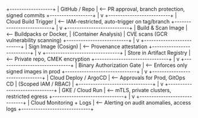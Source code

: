 +------------------+
|  GitHub / Repo   | <-- PR approval, branch protection, signed commits
+------------------+
         |
         v
+--------------------------+
|  Cloud Build Trigger     | <-- IAM-restricted, auto-trigger on tag/branch
+--------------------------+
         |
         v
+--------------------------+
|  Build & Scan Image      |  <-- Buildpacks or Docker, 
|  (Container Analysis)    |      CVE scans (GCR vulnerability scanning)
+--------------------------+
         |
         v
+--------------------------+
|  Sign Image (Cosign)     | <-- Provenance attestation
+--------------------------+
         |
         v
+-------------------------------+
|  Store in Artifact Registry   | <-- Private repo, CMEK encryption
+-------------------------------+
         |
         v
+------------------------------+
|  Binary Authorization Gate   | <-- Enforces only signed images in prod
+------------------------------+
         |
         v
+-------------------------------+
|  Cloud Deploy / ArgoCD       | <-- Approvals for Prod, GitOps CD
|  (Scoped IAM / RBAC)         |
+-------------------------------+
         |
         v
+------------------------------+
|  GKE / Cloud Run             | <-- mTLS, private clusters, restricted egress
+------------------------------+
         |
         v
+-----------------------------+
|  Cloud Monitoring + Logs    | <-- Alerting on audit anomalies, access logs
+-----------------------------+
